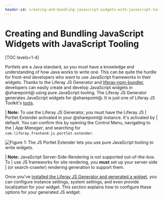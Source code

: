 ```yaml
---
header-id: creating-and-bundling-javascript-widgets-with-javascript-tooling
---
```


# Creating and Bundling JavaScript Widgets with JavaScript Tooling

[TOC levels=1-4]

Portlets are a Java standard, so you must have a knowledge and understanding of 
how Java works to write one. This can be quite the hurdle for front-end 
developers who want to use JavaScript frameworks in their widgets. Thanks to 
the Liferay JS Generator and 
[liferay-npm-bundler](/docs/7-2/reference/-/knowledge_base/r/liferay-npm-bundler), 
developers can easily create and develop JavaScript widgets in @sharepoint@ using 
pure JavaScript tooling. The Liferay JS Generator generates JavaScript widgets 
for @sharepoint@. It is just one of Liferay JS Toolkit's 
[tools](https://github.com/liferay/liferay-npm-build-tools/tree/master/packages). 

| **Note:** To use the Liferay JS Generator, you must have the Liferay JS 
| Portlet Extender activated in your @sharepoint@ instance. It's activated by 
| default. You can confirm this by opening the Control Menu, navigating to the 
| *App Manager*, and searching for `com.liferay.frontend.js.portlet.extender`. 

![Figure 1: The JS Portlet Extender lets you use pure JavaScript tooling to write widgets.](../../../images/extender-lifecycle.png)

| **Note:** JavaScript Server-Side-Rendering is not supported out-of-the-box. To
| use JS frameworks for site rendering, you **must** set up your server-side
| (or search-crawler) rendering generation to support them.

Once you've 
[installed the Liferay JS Generator and generated a widget](/docs/7-2/reference/-/knowledge_base/r/installing-the-js-generator-and-generating-a-bundle), 
you can configure instance settings, system settings, and even provide 
localization for your widget. This section explains how to configure these 
options for your generated JS widget. 
